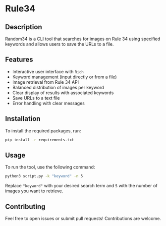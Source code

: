 # Rule34

## Description

Random34 is a CLI tool that searches for images on Rule 34 using specified keywords and allows users to save the URLs to a file.

## Features

- Interactive user interface with `Rich`
- Keyword management (input directly or from a file)
- Image retrieval from Rule 34 API
- Balanced distribution of images per keyword
- Clear display of results with associated keywords
- Save URLs to a text file
- Error handling with clear messages

## Installation

To install the required packages, run:

```bash
pip install -r requirements.txt
```

## Usage

To run the tool, use the following command:

```bash
python3 script.py -k "keyword" -n 5
```

Replace `"keyword"` with your desired search term and `5` with the number of images you want to retrieve.

## Contributing

Feel free to open issues or submit pull requests! Contributions are welcome.
